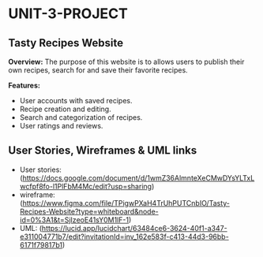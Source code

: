 # UNIT-3-PROJECT

## Tasty Recipes Website
**Overview:** The purpose of this website is to allows users to publish their own recipes, search for and save their favorite recipes.

**Features:**
- User accounts with saved recipes.
- Recipe creation and editing.
- Search and categorization of recipes.
- User ratings and reviews.

## User Stories, Wireframes & UML links
- User stories: (https://docs.google.com/document/d/1wmZ36AlmnteXeCMwDYsYLTxLwcfpf8fo-l1PlFbM4Mc/edit?usp=sharing)
- wireframe: (https://www.figma.com/file/TPigwPXaH4TrUhPUTCnbIO/Tasty-Recipes-Website?type=whiteboard&node-id=0%3A1&t=SjIzeoE41sY0M1lF-1)
- UML: (https://lucid.app/lucidchart/63484ce6-3624-40f1-a347-e311004771b7/edit?invitationId=inv_162e583f-c413-44d3-96bb-6171f79817b1)
